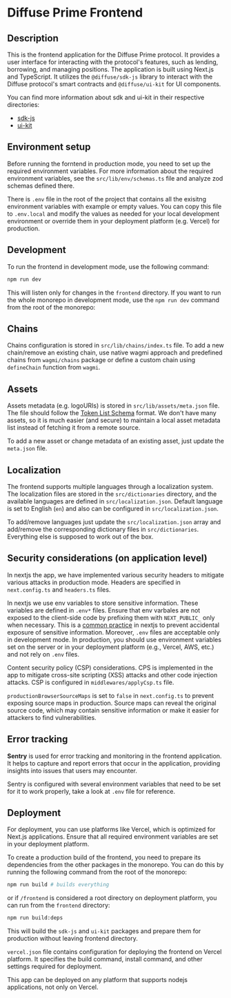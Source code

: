 # Diffuse Prime Frontend

## Description

This is the frontend application for the Diffuse Prime protocol. It provides a user interface for interacting with the protocol's features, such as lending, borrowing, and managing positions. The application is built using Next.js and TypeScript. It utilizes the `@diffuse/sdk-js` library to interact with the Diffuse protocol's smart contracts and `@diffuse/ui-kit` for UI components.

You can find more information about sdk and ui-kit in their respective directories:

- [sdk-js](../sdk-js/README.md)
- [ui-kit](../ui-kit/README.md)

## Environment setup

Before running the forntend in production mode, you need to set up the required environment variables. For more information about the required environment variables, see the `src/lib/env/schemas.ts` file and analyze zod schemas defined there.

There is `.env` file in the root of the project that contains all the exisitng environment variables with example or empty values. You can copy this file to `.env.local` and modify the values as needed for your local development environment or override them in your deployment platform (e.g. Vercel) for production.

## Development

To run the frontend in development mode, use the following command:

```bash
npm run dev
```

This will listen only for changes in the `frontend` directory. If you want to run the whole monorepo in development mode, use the `npm run dev` command from the root of the monorepo:

## Chains

Chains configuration is stored in `src/lib/chains/index.ts` file. To add a new chain/remove an existing chain, use native wagmi approach and predefined chains from `wagmi/chains` package or define a custom chain using `defineChain` function from `wagmi`.

## Assets

Assets metadata (e.g. logoURIs) is stored in `src/lib/assets/meta.json` file. The file should follow the [Token List Schema](https://tokenlists.org) format.
We don't have many assets, so it is much easier (and secure) to maintain a local asset metadata list instead of fetching it from a remote source.

To add a new asset or change metadata of an existing asset, just update the `meta.json` file.

## Localization

The frontend supports multiple languages through a localization system. The localization files are stored in the `src/dictionaries` directory, and the available languages are defined in `src/localization.json`. Default language is set to English (`en`) and also can be configured in `src/localization.json`.

To add/remove languages just update the `src/localization.json` array and add/remove the corresponding dictionary files in `src/dictionaries`. Everything else is supposed to work out of the box.

## Security considerations (on application level)

In nextjs the app, we have implemented various security headers to mitigate various attacks in production mode. Headers are specified in `next.config.ts` and `headers.ts` files.

In nextjs we use env variables to store sensitive information. These variables are defined in `.env*` files. Ensure that env varbales are not exposed to the client-side code by prefixing them with `NEXT_PUBLIC_` only when necessary. This is a [common practice](https://nextjs.org/docs/app/guides/environment-variables#bundling-environment-variables-for-the-browser) in nextjs to prevent accidental exposure of sensitive information.
Moreover, `.env` files are acceptable only in development mode. In production, you should use environment variables set on the server or in your deployment platform (e.g., Vercel, AWS, etc.) and not rely on `.env` files.

Content security policy (CSP) considerations.
CPS is implemented in the app to mitigate cross-site scripting (XSS) attacks and other code injection attacks. CSP is configured in `middlewares/applyCsp.ts` file.

`productionBrowserSourceMaps` is set to `false` in `next.config.ts` to prevent exposing source maps in production. Source maps can reveal the original source code, which may contain sensitive information or make it easier for attackers to find vulnerabilities.

## Error tracking

**Sentry** is used for error tracking and monitoring in the frontend application. It helps to capture and report errors that occur in the application, providing insights into issues that users may encounter.

Sentry is configured with several environment variables that need to be set for it to work properly, take a look at `.env` file for reference.

## Deployment

For deployment, you can use platforms like Vercel, which is optimized for Next.js applications. Ensure that all required environment variables are set in your deployment platform.

To create a production build of the frontend, you need to prepare its dependencies from the other packages in the monorepo. You can do this by running the following command from the root of the monorepo:

```bash
npm run build # builds everything
```

or if `/frontend` is considered a root directory on deployment platform, you can run from the `frontend` directory:

```bash
npm run build:deps
```

This will build the `sdk-js` and `ui-kit` packages and prepare them for production without leaving frontend directory.

`vercel.json` file contains configuration for deploying the frontend on Vercel platform. It specifies the build command, install command, and other settings required for deployment.

This app can be deployed on any platform that supports nodejs applications, not only on Vercel.
